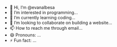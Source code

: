 - 👋 Hi, I’m @evanalbesa
- 👀 I’m interested in programming...
- 🌱 I’m currently learning coding...
- 💞️ I’m looking to collaborate on building a website...
- 📫 How to reach me through email...
- 😄 Pronouns: ...
- ⚡ Fun fact: ...

<!---
evanalbesa/evanalbesa is a ✨ special ✨ repository because its `README.md` (this file) appears on your GitHub profile.
You can click the Preview link to take a look at your changes.
--->
